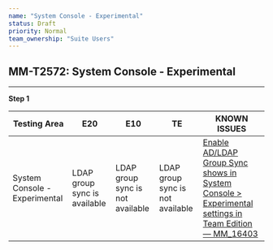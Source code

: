 ```yaml
---
name: "System Console - Experimental"
status: Draft
priority: Normal
team_ownership: "Suite Users"
---
```


## MM-T2572: System Console - Experimental

---

**Step 1**

| Testing Area                  | E20                          | E10                              | TE                               | KNOWN ISSUES                                                                                                                                              |
| ----------------------------- | ---------------------------- | -------------------------------- | -------------------------------- | --------------------------------------------------------------------------------------------------------------------------------------------------------- |
| System Console - Experimental | LDAP group sync is available | LDAP group sync is not available | LDAP group sync is not available | [Enable AD/LDAP Group Sync shows in System Console > Experimental settings in Team Edition — MM\_16403](https://mattermost.atlassian.net/browse/MM-16403) |

